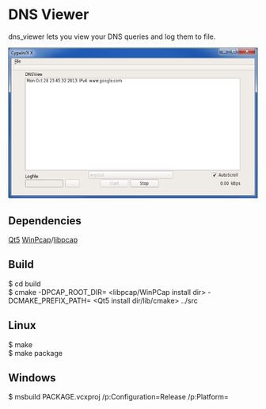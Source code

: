 DNS Viewer
========

dns_viewer lets you view your DNS queries and log them to file.

![DNSViewer](screen.png)

Dependencies
---
[Qt5](http://qt-project.org/downloads)
[WinPcap](http://www.winpcap.org/devel.htm)/[libpcap](http://www.tcpdump.org/#latest-release)

Build
---
$ cd build  
$ cmake -DPCAP_ROOT_DIR= <libpcap/WinPCap install dir> -DCMAKE_PREFIX_PATH= <Qt5 install dir/lib/cmake> ../src  

Linux
---
$ make  
$ make package  


Windows 
---
$ msbuild PACKAGE.vcxproj /p:Configuration=Release /p:Platform=<platform>  

